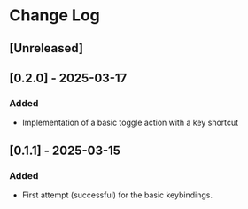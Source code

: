 # Change Log

## [Unreleased]

## [0.2.0] - 2025-03-17
### Added
- Implementation of a basic toggle action with a key shortcut

## [0.1.1] - 2025-03-15
### Added
- First attempt (successful) for the basic keybindings.
